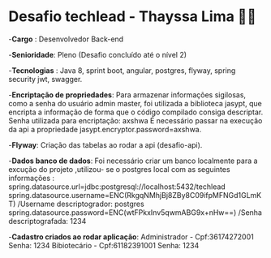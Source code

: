 # Desafio techlead - Thayssa Lima 👩‍💻

-**Cargo** : Desenvolvedor Back-end

-**Senioridade**: Pleno (Desafio concluído até o nível 2)

-**Tecnologias** : Java 8, sprint boot, angular, postgres, flyway, spring security jwt, swagger.

-**Encriptação de propriedades**:
Para armazenar informações sigilosas, como a senha do usuário admin master, foi utilizada a biblioteca jasypt, que encripta a informação de forma que o código compilado consiga descriptar.
Senha utilizada para encriptação: axshwa
É necessário passar na execução da api a propriedade jasypt.encryptor.password=axshwa.

-**Flyway**:
Criação das tabelas ao rodar a api (desafio-api).

-**Dados banco de dados**: 
Foi necessário criar um banco localmente para a excução do projeto ,utilizou- se o postgres local com as seguintes informações :
spring.datasource.url=jdbc:postgresql://localhost:5432/techlead
spring.datasource.username=ENC(RkgqNMhjBj8ZBy8C09ifpMFNGd1GLmKT) /Username descriptogrador: postgres
spring.datasource.password=ENC(wtFPkxInv5qwmABG9x+nHw==) /Senha descriptografada: 1234

-**Cadastro criados ao rodar aplicação**: 
Administrador - Cpf:36174272001 Senha: 1234 
Bibiotecário - Cpf:61182391001  Senha: 1234 





